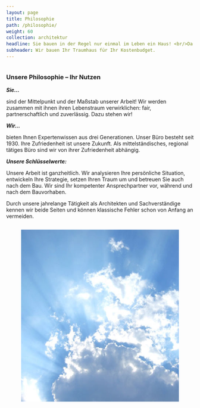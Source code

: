 ```yaml
---
layout: page
title: Philosophie
path: /philosophie/
weight: 60
collection: architektur
headline: Sie bauen in der Regel nur einmal im Leben ein Haus! <br/>Da kann jeder Fehler zu viel sein.
subheader: Wir bauen Ihr Traumhaus für Ihr Kostenbudget.
---
```


<div class="content_box">
  <div class="column">
    <h3>Unsere Philosophie – Ihr Nutzen</h3>
    <p><i><b>Sie…</b></i></p>
    <p>sind der Mittelpunkt und der Maßstab unserer Arbeit! Wir werden zusammen mit ihnen ihren Lebenstraum verwirklichen: fair, partnerschaftlich und zuverlässig. Dazu stehen wir!</p>
    <p><i><b>Wir…</b></i></p>
    <p>bieten Ihnen Expertenwissen aus drei Generationen. Unser Büro besteht seit 1930. Ihre Zufriedenheit ist unsere Zukunft. Als mittelständisches, regional tätiges Büro sind wir von ihrer Zufriedenheit abhängig.&nbsp;</p>
    <p><i><b>Unsere Schlüsselwerte:</b></i></p>
    <p>Unsere Arbeit ist ganzheitlich. Wir analysieren Ihre persönliche Situation, entwickeln Ihre Strategie, setzen Ihren Traum um und betreuen Sie auch nach dem Bau. Wir sind Ihr kompetenter Ansprechpartner vor, während und nach dem Bauvorhaben.</p>
    <p>Durch unsere jahrelange Tätigkeit als Architekten und Sachverständige kennen wir beide Seiten und können klassische Fehler schon von Anfang an vermeiden.</p>
  </div>
  <figure class="column2">
    <img src="/assets//images/wolken.jpg">
  </figure>
  <br class="clear">
</div>